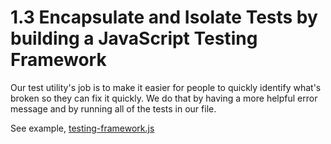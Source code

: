 # 1.3 Encapsulate and Isolate Tests by building a JavaScript Testing Framework

Our test utility's job is to make it easier for people to quickly identify what's broken so they can fix it quickly. We do that by having a more helpful error message and by running all of the tests in our file.

See example, [testing-framework.js](./testing-framework.js)
